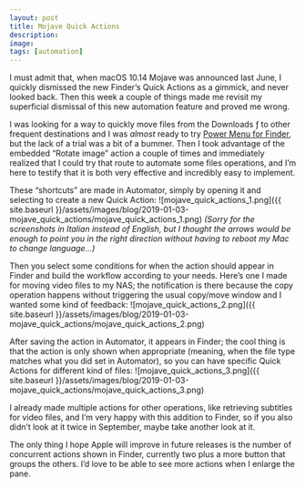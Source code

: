 ```yaml
---
layout: post
title: Mojave Quick Actions
description:
image:
tags: [automation]
---
```

I must admit that, when macOS 10.14 Mojave was announced last June, I quickly dismissed the new Finder’s Quick Actions as a gimmick, and never looked back.
Then this week a couple of things made me revisit my superficial dismissal of this new automation feature and proved me wrong.

I was looking for a way to quickly move files from the Downloads ƒ to other frequent destinations and I was _almost_ ready to try [Power Menu for Finder](https://fiplab.com/apps/power-menu-for-mac), but the lack of a trial was a bit of a bummer.
Then I took advantage of the embedded “Rotate image” action a couple of times and immediately realized that I could try that route to automate some files operations, and I’m here to testify that it is both very effective and incredibly easy to implement.

These “shortcuts” are made in Automator, simply by opening it and selecting to create a new Quick Action:
![mojave_quick_actions_1.png]({{ site.baseurl }}/assets/images/blog/2019-01-03-mojave_quick_actions/mojave_quick_actions_1.png)
_(Sorry for the screenshots in Italian instead of English, but I thought the arrows would be enough to point you in the right direction without having to reboot my Mac to change language...)_

Then you select some conditions for when the action should appear in Finder and build the workflow according to your needs.
Here’s one I made for moving video files to my NAS; the notification is there because the copy operation happens without triggering the usual copy/move window and I wanted some kind of feedback:
![mojave_quick_actions_2.png]({{ site.baseurl }}/assets/images/blog/2019-01-03-mojave_quick_actions/mojave_quick_actions_2.png)
 
After saving the action in Automator, it appears in Finder; the cool thing is that the action is only shown when appropriate (meaning, when the file type matches what you did set in Automator), so you can have specific Quick Actions for different kind of files:
![mojave_quick_actions_3.png]({{ site.baseurl }}/assets/images/blog/2019-01-03-mojave_quick_actions/mojave_quick_actions_3.png)

I already made multiple actions for other operations, like retrieving subtitles for video files, and I’m very happy with this addition to Finder, so if you also didn’t look at it twice in September, maybe take another look at it.

The only thing I hope Apple will improve in future releases is the number of concurrent actions shown in Finder, currently two plus a more button that groups the others. I’d love to be able to see more actions when I enlarge the pane.